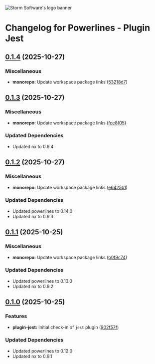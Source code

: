 ![Storm Software's logo banner](https://public.storm-cdn.com/brand-banner.png)

# Changelog for Powerlines - Plugin Jest

## [0.1.4](https://github.com/storm-software/powerlines/releases/tag/plugin-jest%400.1.4) (2025-10-27)

### Miscellaneous

- **monorepo:** Update workspace package links
  ([53218d7](https://github.com/storm-software/powerlines/commit/53218d7))

## [0.1.3](https://github.com/storm-software/powerlines/releases/tag/plugin-jest%400.1.3) (2025-10-27)

### Miscellaneous

- **monorepo:** Update workspace package links
  ([fce8f05](https://github.com/storm-software/powerlines/commit/fce8f05))

### Updated Dependencies

- Updated nx to 0.9.4

## [0.1.2](https://github.com/storm-software/powerlines/releases/tag/plugin-jest%400.1.2) (2025-10-27)

### Miscellaneous

- **monorepo:** Update workspace package links
  ([e6425b1](https://github.com/storm-software/powerlines/commit/e6425b1))

### Updated Dependencies

- Updated powerlines to 0.14.0
- Updated nx to 0.9.3

## [0.1.1](https://github.com/storm-software/powerlines/releases/tag/plugin-jest%400.1.1) (2025-10-25)

### Miscellaneous

- **monorepo:** Update workspace package links
  ([b0f9c74](https://github.com/storm-software/powerlines/commit/b0f9c74))

### Updated Dependencies

- Updated powerlines to 0.13.0
- Updated nx to 0.9.2

## [0.1.0](https://github.com/storm-software/powerlines/releases/tag/plugin-jest%400.1.0) (2025-10-25)

### Features

- **plugin-jest:** Initial check-in of `jest` plugin
  ([902f57f](https://github.com/storm-software/powerlines/commit/902f57f))

### Updated Dependencies

- Updated powerlines to 0.12.0
- Updated nx to 0.9.1
